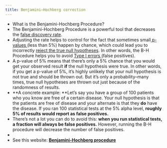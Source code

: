 ```yaml
---
title: Benjamini–Hochberg correction
---
```


- What is the Benjamini-Hochberg Procedure?
- The Benjamini-Hochberg Procedure is a powerful tool that decreases the [false discovery rate](https://www.statisticshowto.com/false-discovery-rate/).
- Adjusting the rate helps to control for the fact that sometimes small[ p-values ](https://www.statisticshowto.com/p-value/)(less than 5%) happen by chance, which could lead you to incorrectly [reject the true null hypotheses](https://www.statisticshowto.com/support-or-reject-null-hypothesis/). In other words, the B-H Procedure helps you to avoid [Type I errors ](https://www.statisticshowto.com/probability-and-statistics/statistics-definitions/type-i-error-type-ii-error-decision/)(false positives).
- A p-value of 5% means that there’s only a 5% chance that you would get your observed result __if__ the null hypothesis were true. In other words, if you get a p-value of 5%, it’s highly unlikely that your null hypothesis is not true and should be thrown out. But it’s only a probability–many times, true null hypotheses are thrown out just because of the randomness of results.
- **A concrete example: **Let’s say you have a group of 100 patients who you know are free of a certain disease. Your null hypothesis is that the patients are free of disease and your alternate is that they __do__ have the disease. If you ran 100 statistical tests at the 5% alpha level, **roughly 5% of results would report as false positives.**
- There’s not a lot you can do to avoid this: **when you run statistical tests, a fraction will always be false positives.** However, running the B-H procedure will decrease the number of false positives.
-
- See this website: [**Benjamini-Hochberg procedure**](https://www.statisticshowto.com/benjamini-hochberg-procedure/)